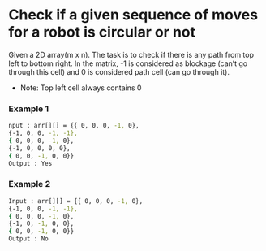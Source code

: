 # Check if a given sequence of moves for a robot is circular or not

Given a 2D array(m x n). The task is to check if there is any path from top left to bottom right. In the matrix, -1 is considered as blockage (can’t go through this cell) and 0 is considered path cell (can go through it).

- Note: Top left cell always contains 0 

### Example 1
```sh
nput : arr[][] = {{ 0, 0, 0, -1, 0}, 
{-1, 0, 0, -1, -1}, 
{ 0, 0, 0, -1, 0}, 
{-1, 0, 0, 0, 0}, 
{ 0, 0, -1, 0, 0}} 
Output : Yes 
```

### Example 2
```sh
Input : arr[][] = {{ 0, 0, 0, -1, 0}, 
{-1, 0, 0, -1, -1}, 
{ 0, 0, 0, -1, 0}, 
{-1, 0, -1, 0, 0}, 
{ 0, 0, -1, 0, 0}} 
Output : No 
```
